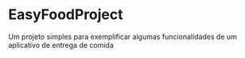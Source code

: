 # EasyFoodProject
Um projeto simples para exemplificar algumas funcionalidades de um aplicativo de entrega de comida
